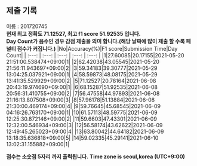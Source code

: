 


  
## 제출 기록  
이름 : 201720745  
**현재 최고 정확도 71.12527, 최고 f1 score 51.92535 입니다.**  
**Day Count가 음수인 경우 감점 제출을 의미 합니다.(해당 날짜에 많이 제출 할 수록 페널티 점수가 커집니다.)**
|No|Accuracy(%)|F1 score|Submission Time|Day Count|
| :---: | :---: | :---: | :---: | :---: |
|1|27.60085|20.17155|2021-05-20 21:51:00.538474+09:00|1|
|2|62.42038|43.05545|2021-05-20 21:56:11.943697+09:00|2|
|3|59.34183|39.30777|2021-05-29 13:04:25.037921+09:00|1|
|4|58.59873|48.08175|2021-05-29 13:41:35.529929+09:00|2|
|5|71.12527|20.78164|2021-06-08 20:43:19.974690+09:00|1|
|6|68.15287|51.92535|2021-06-08 20:56:31.410755+09:00|2|
|7|56.47558|44.97893|2021-06-08 21:16:13.807508+09:00|3|
|8|57.96178|51.13884|2021-06-08 21:30:00.469174+09:00|4|
|9|59.76645|45.68545|2021-06-09 04:16:26.763170+09:00|1|
|10|61.57113|48.59775|2021-06-09 12:25:30.872146+09:00|2|
|11|59.6603|47.43301|2021-06-09 12:32:00.546934+09:00|3|
|12|56.58174|43.62622|2021-06-09 12:49:45.265023+09:00|4|
|13|63.80042|44.64182|2021-06-09 13:18:35.636818+09:00|5|
|14|59.02335|45.29141|2021-06-10 13:02:31.155882+09:00|1|


**점수는 소숫점 5자리 까지 출력됩니다.**
**Time zone is seoul,korea (UTC+9:00)**
